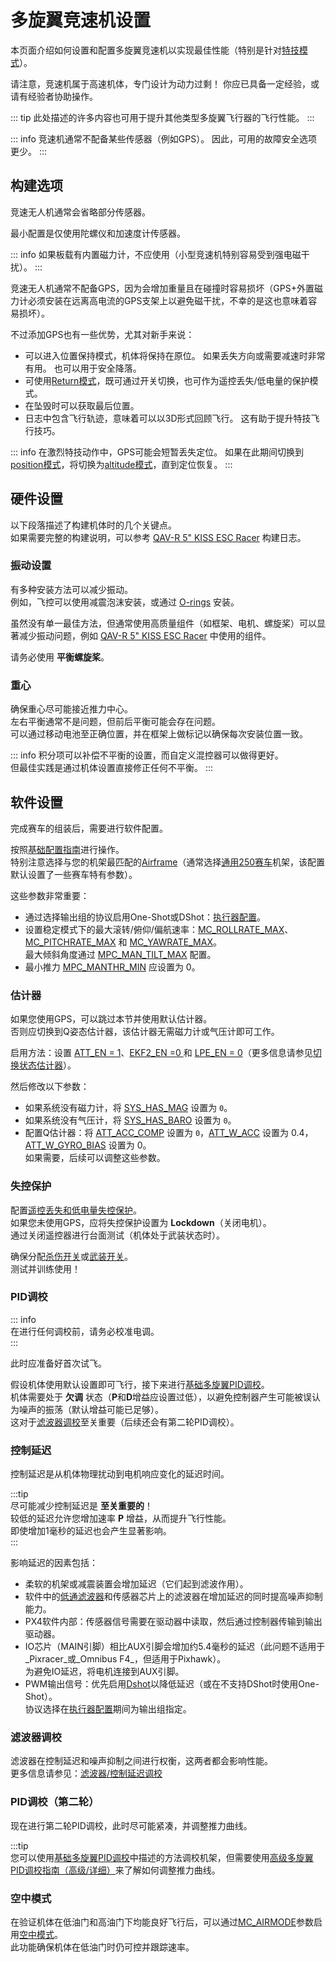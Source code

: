 # 多旋翼竞速机设置

本页面介绍如何设置和配置多旋翼竞速机以实现最佳性能（特别是针对[特技模式](../flight_modes_mc/acro.md)）。

请注意，竞速机属于高速机体，专门设计为动力过剩！
你应已具备一定经验，或请有经验者协助操作。

::: tip
此处描述的许多内容也可用于提升其他类型多旋翼飞行器的飞行性能。
:::

::: info
竞速机通常不配备某些传感器（例如GPS）。
因此，可用的故障安全选项更少。
:::

## 构建选项

竞速无人机通常会省略部分传感器。

最小配置是仅使用陀螺仪和加速度计传感器。

::: info
如果板载有内置磁力计，不应使用（小型竞速机特别容易受到强电磁干扰）。
:::

竞速无人机通常不配备GPS，因为会增加重量且在碰撞时容易损坏（GPS+外置磁力计必须安装在远离高电流的GPS支架上以避免磁干扰，不幸的是这也意味着容易损坏）。

不过添加GPS也有一些优势，尤其对新手来说：

- 可以进入位置保持模式，机体将保持在原位。
  如果丢失方向或需要减速时非常有用。
  也可以用于安全降落。
- 可使用[Return模式](../flight_modes_mc/return.md)，既可通过开关切换，也可作为遥控丢失/低电量的保护模式。
- 在坠毁时可以获取最后位置。
- 日志中包含飞行轨迹，意味着可以以3D形式回顾飞行。
  这有助于提升特技飞行技巧。

::: info
在激烈特技动作中，GPS可能会短暂丢失定位。
如果在此期间切换到[position模式](../flight_modes_mc/position.md)，将切换为[altitude模式](../flight_modes_mc/altitude.md)，直到定位恢复。
:::

## 硬件设置

以下段落描述了构建机体时的几个关键点。  
如果需要完整的构建说明，可以参考 [QAV-R 5" KISS ESC Racer](../frames_multicopter/qav_r_5_kiss_esc_racer.md) 构建日志。

### 振动设置

有多种安装方法可以减少振动。  
例如，飞控可以使用减震泡沫安装，或通过 [O-rings](../frames_multicopter/qav_r_5_kiss_esc_racer.md#mounting) 安装。

虽然没有单一最佳方法，但通常使用高质量组件（如框架、电机、螺旋桨）可以显著减少振动问题，例如 [QAV-R 5" KISS ESC Racer](../frames_multicopter/qav_r_5_kiss_esc_racer.md) 中使用的组件。

请务必使用 **平衡螺旋桨**。

### 重心

确保重心尽可能接近推力中心。  
左右平衡通常不是问题，但前后平衡可能会存在问题。  
可以通过移动电池至正确位置，并在框架上做标记以确保每次安装位置一致。

::: info
积分项可以补偿不平衡的设置，而自定义混控器可以做得更好。  
但最佳实践是通过机体设置直接修正任何不平衡。
:::

## 软件设置

完成赛车的组装后，需要进行软件配置。

按照[基础配置指南](../config/index.md)进行操作。  
特别注意选择与您的机架最匹配的[Airframe](../config/airframe.md)（通常选择[通用250赛车](../airframes/airframe_reference.md#copter_quadrotor_x_generic_250_racer)机架，该配置默认设置了一些赛车特有参数）。

这些参数非常重要：

- 通过选择输出组的协议启用One-Shot或DShot：[执行器配置](../config/actuators.md)。  
- 设置稳定模式下的最大滚转/俯仰/偏航速率：[MC_ROLLRATE_MAX](../advanced_config/parameter_reference.md#MC_ROLLRATE_MAX)、[MC_PITCHRATE_MAX](../advanced_config/parameter_reference.md#MC_PITCHRATE_MAX) 和 [MC_YAWRATE_MAX](../advanced_config/parameter_reference.md#MC_YAWRATE_MAX)。  
  最大倾斜角度通过 [MPC_MAN_TILT_MAX](../advanced_config/parameter_reference.md#MPC_MAN_TILT_MAX) 配置。  
- 最小推力 [MPC_MANTHR_MIN](../advanced_config/parameter_reference.md#MPC_MANTHR_MIN) 应设置为 0。

### 估计器

如果您使用GPS，可以跳过本节并使用默认估计器。  
否则应切换到Q姿态估计器，该估计器无需磁力计或气压计即可工作。

启用方法：设置 [ATT_EN = 1](../advanced_config/parameter_reference.md#ATT_EN)、[EKF2_EN =0 ](../advanced_config/parameter_reference.md#EKF2_EN) 和 [LPE_EN = 0](../advanced_config/parameter_reference.md#LPE_EN)（更多信息请参见[切换状态估计器](../advanced/switching_state_estimators.md#how-to-enable-different-estimators)）。

然后修改以下参数：

- 如果系统没有磁力计，将 [SYS_HAS_MAG](../advanced_config/parameter_reference.md#SYS_HAS_MAG) 设置为 `0`。  
- 如果系统没有气压计，将 [SYS_HAS_BARO](../advanced_config/parameter_reference.md#SYS_HAS_BARO) 设置为 `0`。  
- 配置Q估计器：将 [ATT_ACC_COMP](../advanced_config/parameter_reference.md#ATT_ACC_COMP) 设置为 `0`，[ATT_W_ACC](../advanced_config/parameter_reference.md#ATT_W_ACC) 设置为 0.4，[ATT_W_GYRO_BIAS](../advanced_config/parameter_reference.md#ATT_W_GYRO_BIAS) 设置为 0。  
  如果需要，后续可以调整这些参数。

### 失控保护

配置[遥控丢失和低电量失控保护](../config/safety.md)。  
如果您未使用GPS，应将失控保护设置为 **Lockdown**（关闭电机）。  
通过关闭遥控器进行台面测试（机体处于武装状态时）。

确保分配[杀伤开关](../config/safety.md#kill-switch)或[武装开关](../config/safety.md#arm-disarm-switch)。  
测试并训练使用！

### PID调校

::: info  
在进行任何调校前，请务必校准电调。  
:::

此时应准备好首次试飞。

假设机体使用默认设置即可飞行，接下来进行[基础多旋翼PID调校](../config_mc/pid_tuning_guide_multicopter_basic.md)。  
机体需要处于 **欠调** 状态（**P**和**D**增益应设置过低），以避免控制器产生可能被误认为噪声的振荡（默认增益可能已足够）。  
这对于[滤波器调校](#filter-tuning)至关重要（后续还会有第二轮PID调校）。

### 控制延迟

控制延迟是从机体物理扰动到电机响应变化的延迟时间。

:::tip  
尽可能减少控制延迟是 **至关重要的**！  
较低的延迟允许您增加速率 **P** 增益，从而提升飞行性能。  
即使增加1毫秒的延迟也会产生显著影响。  
:::

影响延迟的因素包括：

- 柔软的机架或减震装置会增加延迟（它们起到滤波作用）。  
- 软件中的[低通滤波器](../config_mc/filter_tuning.md)和传感器芯片上的滤波器在增加延迟的同时提高噪声抑制能力。  
- PX4软件内部：传感器信号需要在驱动器中读取，然后通过控制器传输到输出驱动器。  
- IO芯片（MAIN引脚）相比AUX引脚会增加约5.4毫秒的延迟（此问题不适用于_Pixracer_或_Omnibus F4_，但适用于Pixhawk）。  
  为避免IO延迟，将电机连接到AUX引脚。  
- PWM输出信号：优先启用[Dshot](../peripherals/dshot.md)以降低延迟（或在不支持DShot时使用One-Shot）。  
  协议选择在[执行器配置](../config/actuators.md)期间为输出组指定。

### 滤波器调校

滤波器在控制延迟和噪声抑制之间进行权衡，这两者都会影响性能。  
更多信息请参见：[滤波器/控制延迟调校](../config_mc/filter_tuning.md)

### PID调校（第二轮）

现在进行第二轮PID调校，此时尽可能紧凑，并调整推力曲线。

:::tip  
您可以使用[基础多旋翼PID调校](../config_mc/pid_tuning_guide_multicopter_basic.md)中描述的方法调校机架，但需要使用[高级多旋翼PID调校指南（高级/详细）](../config_mc/pid_tuning_guide_multicopter.md#thrust-curve)来了解如何调整推力曲线。  

### 空中模式

在验证机体在低油门和高油门下均能良好飞行后，可以通过[MC_AIRMODE](../advanced_config/parameter_reference.md#MC_AIRMODE)参数启用[空中模式](../config_mc/pid_tuning_guide_multicopter.md#airmode)。  
此功能确保机体在低油门时仍可控并跟踪速率。